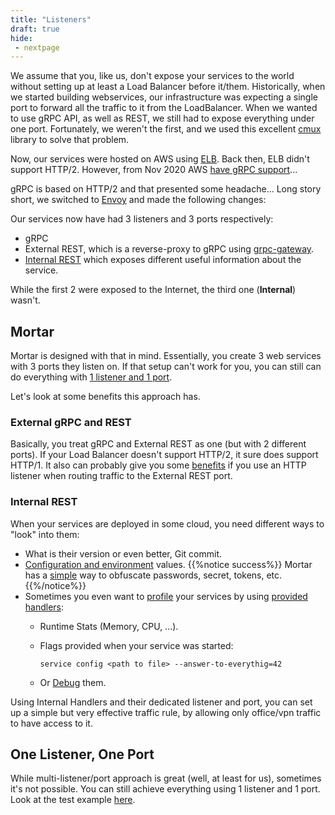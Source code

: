 ```yaml
---
title: "Listeners"
draft: true
hide:
 - nextpage
---
```


We assume that you, like us, don't expose your services to the world without setting up at least a Load Balancer before it/them.
Historically, when we started building webservices, our infrastructure was expecting a single port to forward all the traffic to it from the LoadBalancer.
When we wanted to use gRPC API, as well as REST, we still had to expose everything under one port.
Fortunately, we weren't the first, and we used this excellent [cmux](https://github.com/soheilhy/cmux) library to solve that problem.

Now, our services were hosted on AWS using [ELB](https://docs.aws.amazon.com/elasticloadbalancing/latest/classic/elb-listener-config.html).
Back then, ELB didn't support HTTP/2. However, from Nov 2020 AWS [have gRPC support](https://aws.amazon.com/blogs/aws/new-application-load-balancer-support-for-end-to-end-http-2-and-grpc/)...

gRPC is based on HTTP/2 and that presented some headache... Long story short, we switched to [Envoy](https://www.envoyproxy.io/) and made the following changes:

Our services now have had 3 listeners and 3 ports respectively:

- gRPC
- External REST, which is a reverse-proxy to gRPC using [grpc-gateway](https://github.com/grpc-ecosystem/grpc-gateway).
- [Internal REST](#internal-rest) which exposes different useful information about the service.

While the first 2 were exposed to the Internet, the third one (**Internal**) wasn't.

## Mortar

Mortar is designed with that in mind. Essentially, you create 3 web services with 3 ports they listen on.
If that setup can't work for you, you can still can do everything with [1 listener and 1 port](#one-listener-one-port).

Let's look at some benefits this approach has.

### External gRPC and REST

Basically, you treat gRPC and External REST as one (but with 2 different ports).
If your Load Balancer doesn't support HTTP/2, it sure does support HTTP/1.
It also can probably give you some [benefits](https://docs.aws.amazon.com/elasticloadbalancing/latest/application/load-balancer-listeners.html#listener-configuration) if you use an HTTP listener when routing traffic to the External REST port.

### Internal REST

When your services are deployed in some cloud, you need different ways to "look" into them:

- What is their version or even better, Git commit.
- [Configuration and environment](https://github.com/go-masonry/mortar/blob/master/handlers/self.go#L48) values.
    {{%notice success%}} Mortar has a [simple](https://github.com/go-masonry/mortar/blob/master/handlers/self.go#L65) way to obfuscate passwords, secret, tokens, etc.{{%/notice%}}
- Sometimes you even want to [profile](https://golang.org/pkg/net/http/pprof/) your services by using [provided handlers](https://github.com/go-masonry/mortar/blob/master/handlers/profile.go#L15):
    - Runtime Stats (Memory, CPU, ...).
    - Flags provided when your service was started:

        ```shell
        service config <path to file> --answer-to-everythig=42
        ```

    - Or [Debug](https://github.com/go-masonry/mortar/blob/master/handlers/debug.go#L45) them.

Using Internal Handlers and their dedicated listener and port, you can set up a simple but very effective traffic rule,
 by allowing only office/vpn traffic to have access to it.

## One Listener, One Port

While multi-listener/port approach is great (well, at least for us), sometimes it's not possible.
You can still achieve everything using 1 listener and 1 port.
Look at the test example [here](https://github.com/go-masonry/mortar/blob/master/http/server/oneport_test.go).
